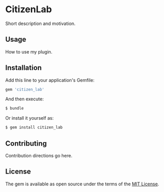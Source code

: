 # CitizenLab
Short description and motivation.

## Usage
How to use my plugin.

## Installation
Add this line to your application's Gemfile:

```ruby
gem 'citizen_lab'
```

And then execute:
```bash
$ bundle
```

Or install it yourself as:
```bash
$ gem install citizen_lab
```

## Contributing
Contribution directions go here.

## License
The gem is available as open source under the terms of the [MIT License](https://opensource.org/licenses/MIT).
